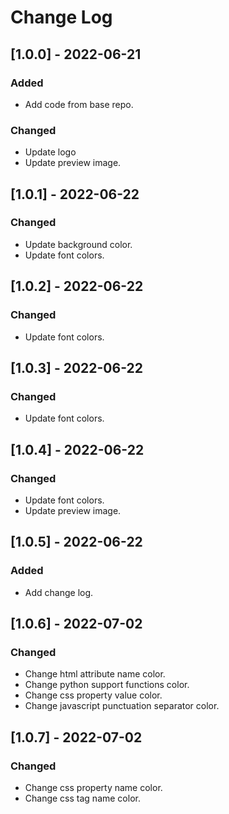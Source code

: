 # Change Log

## [1.0.0] - 2022-06-21

### Added

- Add code from base repo.

### Changed

- Update logo
- Update preview image.

## [1.0.1] - 2022-06-22

### Changed

- Update background color.
- Update font colors.

## [1.0.2] - 2022-06-22

### Changed

- Update font colors.

## [1.0.3] - 2022-06-22

### Changed

- Update font colors.

## [1.0.4] - 2022-06-22

### Changed

- Update font colors.
- Update preview image.

## [1.0.5] - 2022-06-22

### Added

- Add change log.

## [1.0.6] - 2022-07-02

### Changed

- Change html attribute name color.
- Change python support functions color.
- Change css property value color.
- Change javascript punctuation separator color.

## [1.0.7] - 2022-07-02

### Changed

- Change css property name color.
- Change css tag name color.
